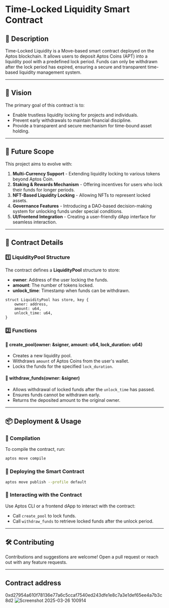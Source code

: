 # **Time-Locked Liquidity Smart Contract**

## **📝 Description**
Time-Locked Liquidity is a Move-based smart contract deployed on the Aptos blockchain. It allows users to deposit Aptos Coins (APT) into a liquidity pool with a predefined lock period. Funds can only be withdrawn after the lock period has expired, ensuring a secure and transparent time-based liquidity management system.

---

## **🎯 Vision**
The primary goal of this contract is to:
- Enable trustless liquidity locking for projects and individuals.
- Prevent early withdrawals to maintain financial discipline.
- Provide a transparent and secure mechanism for time-bound asset holding.

---

## **🚀 Future Scope**
This project aims to evolve with:
1. **Multi-Currency Support** - Extending liquidity locking to various tokens beyond Aptos Coin.
2. **Staking & Rewards Mechanism** - Offering incentives for users who lock their funds for longer periods.
3. **NFT-Based Liquidity Locking** - Allowing NFTs to represent locked assets.
4. **Governance Features** - Introducing a DAO-based decision-making system for unlocking funds under special conditions.
5. **UI/Frontend Integration** - Creating a user-friendly dApp interface for seamless interaction.

---

## **📜 Contract Details**

### **1️⃣ LiquidityPool Structure**
The contract defines a **LiquidityPool** structure to store:
- **owner**: Address of the user locking the funds.
- **amount**: The number of tokens locked.
- **unlock_time**: Timestamp when funds can be withdrawn.

```move
struct LiquidityPool has store, key {
    owner: address,
    amount: u64,
    unlock_time: u64,
}
```

### **2️⃣ Functions**

#### **🔹 create_pool(owner: &signer, amount: u64, lock_duration: u64)**
- Creates a new liquidity pool.
- Withdraws `amount` of Aptos Coins from the user's wallet.
- Locks the funds for the specified `lock_duration`.

#### **🔹 withdraw_funds(owner: &signer)**
- Allows withdrawal of locked funds after the `unlock_time` has passed.
- Ensures funds cannot be withdrawn early.
- Returns the deposited amount to the original owner.

---

## **📦 Deployment & Usage**
### **🔧 Compilation**
To compile the contract, run:
```sh
aptos move compile
```

### **🚀 Deploying the Smart Contract**
```sh
aptos move publish --profile default
```

### **🔑 Interacting with the Contract**
Use Aptos CLI or a frontend dApp to interact with the contract:
- Call `create_pool` to lock funds.
- Call `withdraw_funds` to retrieve locked funds after the unlock period.

---

## **🛠️ Contributing**
Contributions and suggestions are welcome! Open a pull request or reach out with any feature requests.

---
## **Contract address**
0xd27954a610f78136e77a6c5ccaf7540ed243dfe1e8c7a3e1def65ee4a7b3c8d2
![Screenshot 2025-03-26 100914](https://github.com/user-attachments/assets/47313ac9-38bb-4f00-ad5c-ae107f343f6c)


